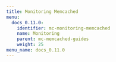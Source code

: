 ```yaml
---
title: Monitoring Memcached
menu:
  docs_0.11.0:
    identifier: mc-monitoring-memcached
    name: Monitoring
    parent: mc-memcached-guides
    weight: 25
menu_name: docs_0.11.0
---
```

